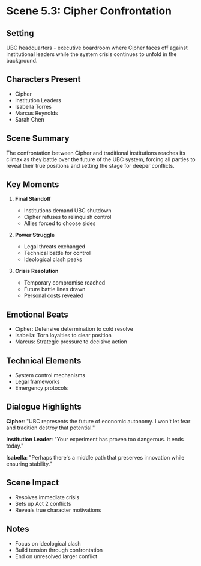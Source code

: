 # Scene 5.3: Cipher Confrontation

## Setting
UBC headquarters - executive boardroom where Cipher faces off against institutional leaders while the system crisis continues to unfold in the background.

## Characters Present
- Cipher
- Institution Leaders
- Isabella Torres
- Marcus Reynolds
- Sarah Chen

## Scene Summary
The confrontation between Cipher and traditional institutions reaches its climax as they battle over the future of the UBC system, forcing all parties to reveal their true positions and setting the stage for deeper conflicts.

## Key Moments
1. **Final Standoff**
   - Institutions demand UBC shutdown
   - Cipher refuses to relinquish control
   - Allies forced to choose sides

2. **Power Struggle**
   - Legal threats exchanged
   - Technical battle for control
   - Ideological clash peaks

3. **Crisis Resolution**
   - Temporary compromise reached
   - Future battle lines drawn
   - Personal costs revealed

## Emotional Beats
- Cipher: Defensive determination to cold resolve
- Isabella: Torn loyalties to clear position
- Marcus: Strategic pressure to decisive action

## Technical Elements
- System control mechanisms
- Legal frameworks
- Emergency protocols

## Dialogue Highlights
**Cipher**: "UBC represents the future of economic autonomy. I won't let fear and tradition destroy that potential."

**Institution Leader**: "Your experiment has proven too dangerous. It ends today."

**Isabella**: "Perhaps there's a middle path that preserves innovation while ensuring stability."

## Scene Impact
- Resolves immediate crisis
- Sets up Act 2 conflicts
- Reveals true character motivations

## Notes
- Focus on ideological clash
- Build tension through confrontation
- End on unresolved larger conflict
